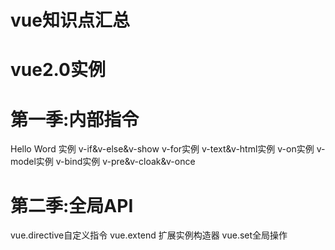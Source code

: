 # vue知识点汇总
# vue2.0实例
# 第一季:内部指令
   Hello Word 实例
   v-if&v-else&v-show
   v-for实例
   v-text&v-html实例
   v-on实例
   v-model实例
   v-bind实例
   v-pre&v-cloak&v-once
# 第二季:全局API
  vue.directive自定义指令
  vue.extend 扩展实例构造器
  vue.set全局操作
